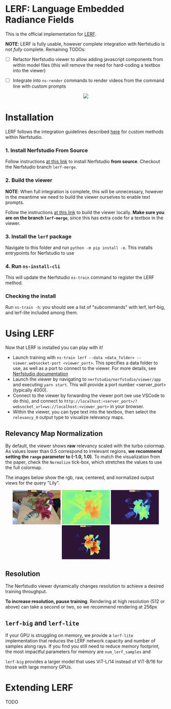 # LERF: Language Embedded Radiance Fields
This is the official implementation for [LERF](https://lerf.io).

**NOTE**: LERF is fully usable, however complete integration with Nerfstudio is not *fully* complete. Remaining TODOs:
- [ ] Refactor Nerfstudio viewer to allow adding javascript components from within model files (this will remove the need for hard-coding a textbox into the viewer)
- [ ] Integrate into `ns-render` commands to render videos from the command line with custom prompts


<div align='center'>
<img src="https://www.lerf.io/data/nerf_render.svg" height="230px">
</div>

# Installation
LERF follows the integration guidelines described [here](https://docs.nerf.studio/en/latest/developer_guides/config.html#extending-nerfstudio-with-custom-methods) for custom methods within Nerfstudio. 

### 1. Install Nerfstudio From Source
Follow instructions [at this link](https://docs.nerf.studio/en/latest/quickstart/installation.html) to install Nerfstudio **from source**. Checkout the Nerfstudio branch `lerf-merge`.

### 2. Build the viewer
**NOTE**: When full integration is complete, this will be unnecessary, however in the meantime we need to build the viewer ourselves to enable text prompts.

Follow the instructions [at this link](https://docs.nerf.studio/en/latest/developer_guides/viewer/viewer_overview.html#installing-and-running-locally) to build the viewer locally. **Make sure you are on the branch `lerf-merge`**, since this has extra code for a textbox in the viewer.

### 3. Install the `lerf` package
Navigate to this folder and run `python -m pip install -e`. This installs entrypoints for Nerfstudio to use

### 4. Run `ns-install-cli`
This will update the Nerfstudio `ns-train` command to register the LERF method.

### Checking the install
Run `ns-train -h`: you should see a list of "subcommands" with lerf, lerf-big, and lerf-lite included among them.

# Using LERF
Now that LERF is installed you can play with it! 

- Launch training with `ns-train lerf --data <data_folder> --viewer.websocket-port <viewer_port>`. This specifies a data folder to use, as well as a port to connect to the viewer. For more details, see [Nerfstudio documentation](https://docs.nerf.studio/en/latest/quickstart/first_nerf.html)
- Launch the viewer by navigating to `nerfstudio/nerfstudio/viewer/app` and executing `yarn start`. This will provide a port number <server_port> (typically 4000).
- Connect to the viewer by forwarding the viewer port (we use VSCode to do this), and connect to `http://localhost:<server_port>/?websocket_url=ws://localhost:<viewer_port>` in your browser.
- Within the viewer, you can type text into the textbox, then select the `relevancy_0` output type to visualize relevancy maps.

## Relevancy Map Normalization
By default, the viewer shows **raw** relevancy scaled with the turbo colormap. As values lower than 0.5 correspond to irrelevant regions, **we recommend setting the `range` parameter to (-1.0, 1.0)**. To match the visualization from the paper, check the `Normalize` tick-box, which stretches the values to use the full colormap.

The images below show the rgb, raw, centered, and normalized output views for the query "Lily".


<div align='center'>
<img src="readme_images/lily_rgb.jpg" width="150px">
<img src="readme_images/lily_raw.jpg" width="150px">
<img src="readme_images/lily_centered.jpg" width="150px">
<img src="readme_images/lily_normalized.jpg" width="150px">
</div>


## Resolution
The Nerfstudio viewer dynamically changes resolution to achieve a desired training throughput.

**To increase resolution, pause training**. Rendering at high resolution (512 or above) can take a second or two, so we recommend rendering at 256px
## `lerf-big` and `lerf-lite`
If your GPU is struggling on memory, we provide a `lerf-lite` implementation that reduces the LERF network capacity and number of samples along rays. If you find you still need to reduce memory footprint, the most impactful parameters for memory are `num_lerf_samples` and 

`lerf-big` provides a larger model that uses ViT-L/14 instead of ViT-B/16 for those with large memory GPUs.

# Extending LERF
TODO
